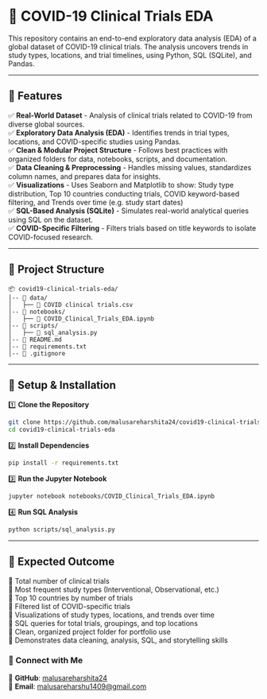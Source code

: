 # 🧪 COVID-19 Clinical Trials EDA

This repository contains an end-to-end exploratory data analysis (EDA) of a global dataset of COVID-19 clinical trials. The analysis uncovers trends in study types, locations, and trial timelines, using Python, SQL (SQLite), and Pandas.

---

## 📌 Features  

✅ **Real-World Dataset** - Analysis of clinical trials related to COVID-19 from diverse global sources.  
✅ **Exploratory Data Analysis (EDA)** - Identifies trends in trial types, locations, and COVID-specific studies using Pandas.  
✅ **Clean & Modular Project Structure** - Follows best practices with organized folders for data, notebooks, scripts, and documentation.  
✅ **Data Cleaning & Preprocessing** - Handles missing values, standardizes column names, and prepares data for insights.  
✅ **Visualizations** - Uses Seaborn and Matplotlib to show: Study type distribution, Top 10 countries conducting trials, COVID keyword-based filtering, and Trends over time (e.g. study start dates)  
✅ **SQL-Based Analysis (SQLite)** - Simulates real-world analytical queries using SQL on the dataset.  
✅ **COVID-Specific Filtering** - Filters trials based on title keywords to isolate COVID-focused research.  

---

## 📂 Project Structure  

```
📦 covid19-clinical-trials-eda/  
│-- 📂 data/  
│   ├── 📜 COVID clinical trials.csv  
│-- 📂 notebooks/  
│   ├── 📜 COVID_Clinical_Trials_EDA.ipynb  
│-- 📂 scripts/  
│   ├── 📜 sql_analysis.py  
│-- 📜 README.md  
│-- 📜 requirements.txt  
│-- 📜 .gitignore  
```

---

## 🚀 Setup & Installation  

1️⃣ **Clone the Repository**  
```bash
git clone https://github.com/malusareharshita24/covid19-clinical-trials-eda.git
cd covid19-clinical-trials-eda
```

2️⃣ **Install Dependencies**  
```bash
pip install -r requirements.txt
```

3️⃣ **Run the Jupyter Notebook**  
```bash
jupyter notebook notebooks/COVID_Clinical_Trials_EDA.ipynb
```

4️⃣ **Run SQL Analysis**
```bash
python scripts/sql_analysis.py
```

---

## 📌 Expected Outcome  

🔹 Total number of clinical trials  
🔹 Most frequent study types (Interventional, Observational, etc.)  
🔹 Top 10 countries by number of trials  
🔹 Filtered list of COVID-specific trials  
🔹 Visualizations of study types, locations, and trends over time  
🔹 SQL queries for total trials, groupings, and top locations  
🔹 Clean, organized project folder for portfolio use  
🔹 Demonstrates data cleaning, analysis, SQL, and storytelling skills  

### 📧 Connect with Me  

💼 **GitHub**: [malusareharshita24](https://github.com/malusareharshita24)  
📩 **Email**: malusareharshu1409@gmail.com
